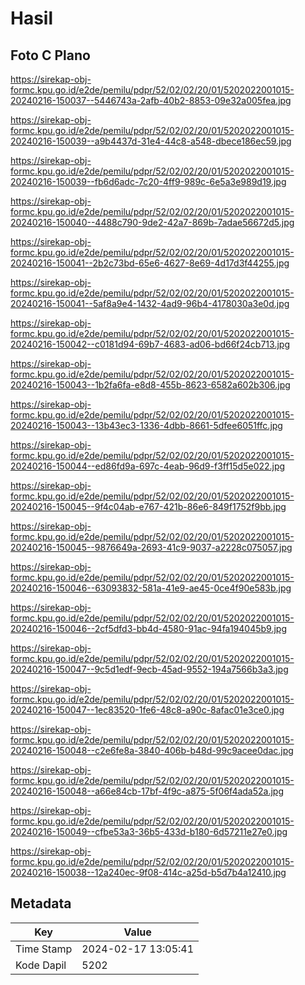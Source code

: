# Hasil

## Foto C Plano

https://sirekap-obj-formc.kpu.go.id/e2de/pemilu/pdpr/52/02/02/20/01/5202022001015-20240216-150037--5446743a-2afb-40b2-8853-09e32a005fea.jpg

https://sirekap-obj-formc.kpu.go.id/e2de/pemilu/pdpr/52/02/02/20/01/5202022001015-20240216-150039--a9b4437d-31e4-44c8-a548-dbece186ec59.jpg

https://sirekap-obj-formc.kpu.go.id/e2de/pemilu/pdpr/52/02/02/20/01/5202022001015-20240216-150039--fb6d6adc-7c20-4ff9-989c-6e5a3e989d19.jpg

https://sirekap-obj-formc.kpu.go.id/e2de/pemilu/pdpr/52/02/02/20/01/5202022001015-20240216-150040--4488c790-9de2-42a7-869b-7adae56672d5.jpg

https://sirekap-obj-formc.kpu.go.id/e2de/pemilu/pdpr/52/02/02/20/01/5202022001015-20240216-150041--2b2c73bd-65e6-4627-8e69-4d17d3f44255.jpg

https://sirekap-obj-formc.kpu.go.id/e2de/pemilu/pdpr/52/02/02/20/01/5202022001015-20240216-150041--5af8a9e4-1432-4ad9-96b4-4178030a3e0d.jpg

https://sirekap-obj-formc.kpu.go.id/e2de/pemilu/pdpr/52/02/02/20/01/5202022001015-20240216-150042--c0181d94-69b7-4683-ad06-bd66f24cb713.jpg

https://sirekap-obj-formc.kpu.go.id/e2de/pemilu/pdpr/52/02/02/20/01/5202022001015-20240216-150043--1b2fa6fa-e8d8-455b-8623-6582a602b306.jpg

https://sirekap-obj-formc.kpu.go.id/e2de/pemilu/pdpr/52/02/02/20/01/5202022001015-20240216-150043--13b43ec3-1336-4dbb-8661-5dfee6051ffc.jpg

https://sirekap-obj-formc.kpu.go.id/e2de/pemilu/pdpr/52/02/02/20/01/5202022001015-20240216-150044--ed86fd9a-697c-4eab-96d9-f3ff15d5e022.jpg

https://sirekap-obj-formc.kpu.go.id/e2de/pemilu/pdpr/52/02/02/20/01/5202022001015-20240216-150045--9f4c04ab-e767-421b-86e6-849f1752f9bb.jpg

https://sirekap-obj-formc.kpu.go.id/e2de/pemilu/pdpr/52/02/02/20/01/5202022001015-20240216-150045--9876649a-2693-41c9-9037-a2228c075057.jpg

https://sirekap-obj-formc.kpu.go.id/e2de/pemilu/pdpr/52/02/02/20/01/5202022001015-20240216-150046--63093832-581a-41e9-ae45-0ce4f90e583b.jpg

https://sirekap-obj-formc.kpu.go.id/e2de/pemilu/pdpr/52/02/02/20/01/5202022001015-20240216-150046--2cf5dfd3-bb4d-4580-91ac-94fa194045b9.jpg

https://sirekap-obj-formc.kpu.go.id/e2de/pemilu/pdpr/52/02/02/20/01/5202022001015-20240216-150047--9c5d1edf-9ecb-45ad-9552-194a7566b3a3.jpg

https://sirekap-obj-formc.kpu.go.id/e2de/pemilu/pdpr/52/02/02/20/01/5202022001015-20240216-150047--1ec83520-1fe6-48c8-a90c-8afac01e3ce0.jpg

https://sirekap-obj-formc.kpu.go.id/e2de/pemilu/pdpr/52/02/02/20/01/5202022001015-20240216-150048--c2e6fe8a-3840-406b-b48d-99c9acee0dac.jpg

https://sirekap-obj-formc.kpu.go.id/e2de/pemilu/pdpr/52/02/02/20/01/5202022001015-20240216-150048--a66e84cb-17bf-4f9c-a875-5f06f4ada52a.jpg

https://sirekap-obj-formc.kpu.go.id/e2de/pemilu/pdpr/52/02/02/20/01/5202022001015-20240216-150049--cfbe53a3-36b5-433d-b180-6d57211e27e0.jpg

https://sirekap-obj-formc.kpu.go.id/e2de/pemilu/pdpr/52/02/02/20/01/5202022001015-20240216-150038--12a240ec-9f08-414c-a25d-b5d7b4a12410.jpg


## Metadata

| Key        | Value               |
| ---------- | ------------------- |
| Time Stamp | 2024-02-17 13:05:41 |
| Kode Dapil | 5202                |



